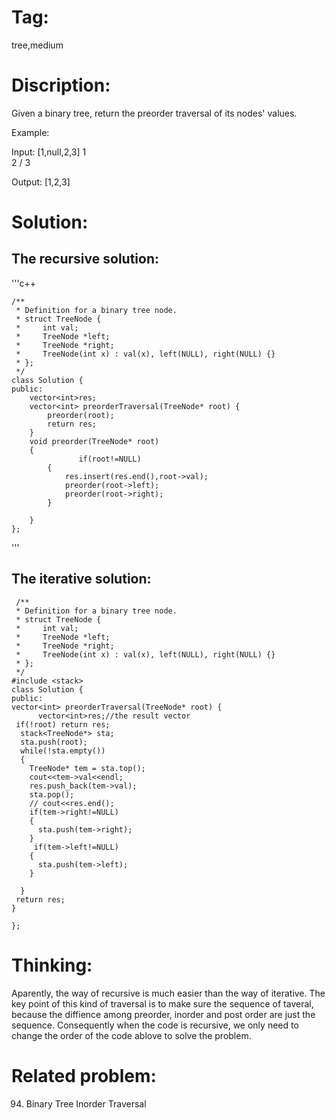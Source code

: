 # Tag:
tree,medium

# Discription:
Given a binary tree, return the preorder traversal of its nodes' values.

Example:

Input: [1,null,2,3]
   1
    \
     2
    /
   3

Output: [1,2,3]

# Solution:
## The recursive solution:
'''c++

    /**
     * Definition for a binary tree node.
     * struct TreeNode {
     *     int val;
     *     TreeNode *left;
     *     TreeNode *right;
     *     TreeNode(int x) : val(x), left(NULL), right(NULL) {}
     * };
     */
    class Solution {
    public:
        vector<int>res;
        vector<int> preorderTraversal(TreeNode* root) {
            preorder(root);
            return res;
        }
        void preorder(TreeNode* root)
        {
                   if(root!=NULL)
            {
                res.insert(res.end(),root->val);
                preorder(root->left);
                preorder(root->right);
            }

        }
    };
'''
## The iterative solution:
 
     /**
     * Definition for a binary tree node.
     * struct TreeNode {
     *     int val;
     *     TreeNode *left;
     *     TreeNode *right;
     *     TreeNode(int x) : val(x), left(NULL), right(NULL) {}
     * };
     */
    #include <stack>
    class Solution {
    public:
    vector<int> preorderTraversal(TreeNode* root) {
          vector<int>res;//the result vector
     if(!root) return res;
      stack<TreeNode*> sta;
      sta.push(root);
      while(!sta.empty())
      {
        TreeNode* tem = sta.top();
        cout<<tem->val<<endl;
        res.push_back(tem->val);
        sta.pop();
        // cout<<res.end();
        if(tem->right!=NULL)
        {
          sta.push(tem->right);
        }
         if(tem->left!=NULL)
        {
          sta.push(tem->left);
        }

      }
     return res;
    }
         
    };
    
# Thinking:
   Aparently, the way of recursive is much easier than the way of iterative.
   The key point of this kind of traversal is to make sure the sequence of taveral, because the diffience among preorder, inorder and post order are just the sequence. 
   Consequently when the  code is recursive, we only need to change the order of the code ablove to solve the problem.
   
# Related problem:
   94. Binary Tree Inorder Traversal
